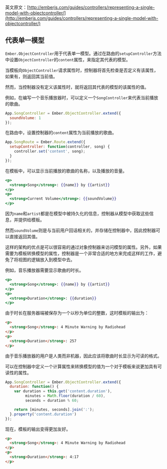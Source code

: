 英文原文：[http://emberjs.com/guides/controllers/representing-a-single-model-with-objectcontroller/](http://emberjs.com/guides/controllers/representing-a-single-model-with-objectcontroller/)

## 代表单一模型

`Ember.ObjectController`用于代表单一模型。通过在路由的`setupController`方法中设置`ObjectController`的`content`属性，来指定其代表的模型。

当模板向`ObjectController`请求属性时，控制器将首先检查是否定义有该属性，如果有，则返回其当前值。

然而，当控制器没有定义该属性时，就将返回其代表的模型的该属性的值。

例如，在编写一个音乐播放器时，可以定义一个`SongController`来代表当前播放的歌曲。

```javascript
App.SongController = Ember.ObjectController.extend({
  soundVolume: 1
});
```

在路由中，设置控制器的`content`属性为当前播放的歌曲。

```javascript
App.SongRoute = Ember.Route.extend({
  setupController: function(controller, song) {
    controller.set('content', song);
  }
});
```

在模板中，可以显示当前播放的歌曲的名称，以及播放的音量。

```handlebars
<p>
  <strong>Song</strong>: {{name}} by {{artist}}
</p>
<p>
  <strong>Current Volume</strong>: {{soundVolume}}
</p>
```

因为`name`和`artist`都是在模型中被持久化的信息，控制器从模型中获取这些信息，并提供给模板。

然而`soundVolume`则是与当前用户回话相关的，并存储在控制器中，因此控制器可以直接返回其值。

这样的架构的优点是可以很容易的通过对象控制器来访问模型的属性。另外，如果需要为模板转换模型的属性，控制器是一个非常合适的地方来完成这样的工作，避免了将视图的逻辑放入到模型中去。

例如，音乐播放器需要显示歌曲的时长。

```handlebars
<p>
  <strong>Song</strong>: {{name}} by {{artist}}
</p>
<p>
  <strong>Duration</strong>: {{duration}}
</p>
```

由于时长在服务器端被保存为一个以秒为单位的整数，这时模板的输出为：

```html
<p>
  <strong>Song</strong>: 4 Minute Warning by Radiohead
</p>
<p>
  <strong>Duration</strong>: 257
</p>
```

由于音乐播放器的用户是人类而非机器，因此应该将歌曲时长显示为可读的格式。

可以在控制器中定义一个计算属性来转换模型的值为一个对于模板来说更加具有可读性的属性。

```javascript
App.SongController = Ember.ObjectController.extend({
  duration: function() {
    var duration = this.get('content.duration'),
         minutes = Math.floor(duration / 60),
         seconds = duration % 60;

    return [minutes, seconds].join(':');
  }.property('content.duration')
});
```

现在，模板的输出变得更加友好。

```html
<p>
  <strong>Song</strong>: 4 Minute Warning by Radiohead
</p>
<p>
  <strong>Duration</strong>: 4:17
</p>
```
